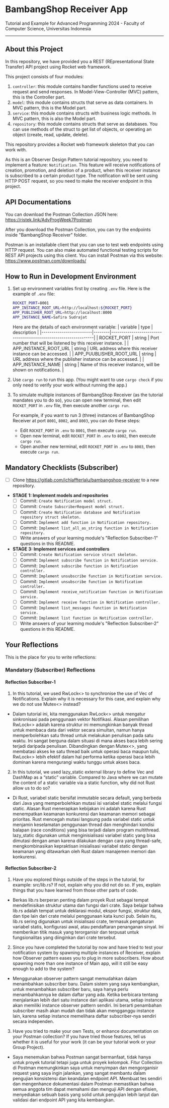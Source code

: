 # BambangShop Receiver App
Tutorial and Example for Advanced Programming 2024 - Faculty of Computer Science, Universitas Indonesia

---

## About this Project
In this repository, we have provided you a REST (REpresentational State Transfer) API project using Rocket web framework.

This project consists of four modules:
1.  `controller`: this module contains handler functions used to receive request and send responses.
    In Model-View-Controller (MVC) pattern, this is the Controller part.
2.  `model`: this module contains structs that serve as data containers.
    In MVC pattern, this is the Model part.
3.  `service`: this module contains structs with business logic methods.
    In MVC pattern, this is also the Model part.
4.  `repository`: this module contains structs that serve as databases.
    You can use methods of the struct to get list of objects, or operating an object (create, read, update, delete).

This repository provides a Rocket web framework skeleton that you can work with.

As this is an Observer Design Pattern tutorial repository, you need to implement a feature: `Notification`.
This feature will receive notifications of creation, promotion, and deletion of a product, when this receiver instance is subscribed to a certain product type.
The notification will be sent using HTTP POST request, so you need to make the receiver endpoint in this project.

## API Documentations

You can download the Postman Collection JSON here: https://ristek.link/AdvProgWeek7Postman

After you download the Postman Collection, you can try the endpoints inside "BambangShop Receiver" folder.

Postman is an installable client that you can use to test web endpoints using HTTP request.
You can also make automated functional testing scripts for REST API projects using this client.
You can install Postman via this website: https://www.postman.com/downloads/

## How to Run in Development Environment
1.  Set up environment variables first by creating `.env` file.
    Here is the example of `.env` file:
    ```bash
    ROCKET_PORT=8001
    APP_INSTANCE_ROOT_URL=http://localhost:${ROCKET_PORT}
    APP_PUBLISHER_ROOT_URL=http://localhost:8000
    APP_INSTANCE_NAME=Safira Sudrajat
    ```
    Here are the details of each environment variable:
    | variable                | type   | description                                                     |
    |-------------------------|--------|-----------------------------------------------------------------|
    | ROCKET_PORT             | string | Port number that will be listened by this receiver instance.    |
    | APP_INSTANCE_ROOT_URL   | string | URL address where this receiver instance can be accessed.       |
    | APP_PUUBLISHER_ROOT_URL | string | URL address where the publisher instance can be accessed.       |
    | APP_INSTANCE_NAME       | string | Name of this receiver instance, will be shown on notifications. |
2.  Use `cargo run` to run this app.
    (You might want to use `cargo check` if you only need to verify your work without running the app.)
3.  To simulate multiple instances of BambangShop Receiver (as the tutorial mandates you to do so),
    you can open new terminal, then edit `ROCKET_PORT` in `.env` file, then execute another `cargo run`.

    For example, if you want to run 3 (three) instances of BambangShop Receiver at port `8001`, `8002`, and `8003`, you can do these steps:
    -   Edit `ROCKET_PORT` in `.env` to `8001`, then execute `cargo run`.
    -   Open new terminal, edit `ROCKET_PORT` in `.env` to `8002`, then execute `cargo run`.
    -   Open another new terminal, edit `ROCKET_PORT` in `.env` to `8003`, then execute `cargo run`.

## Mandatory Checklists (Subscriber)
-   [ ] Clone https://gitlab.com/ichlaffterlalu/bambangshop-receiver to a new repository.
-   **STAGE 1: Implement models and repositories**
    -   [ ] Commit: `Create Notification model struct.`
    -   [ ] Commit: `Create SubscriberRequest model struct.`
    -   [ ] Commit: `Create Notification database and Notification repository struct skeleton.`
    -   [ ] Commit: `Implement add function in Notification repository.`
    -   [ ] Commit: `Implement list_all_as_string function in Notification repository.`
    -   [ ] Write answers of your learning module's "Reflection Subscriber-1" questions in this README.
-   **STAGE 3: Implement services and controllers**
    -   [ ] Commit: `Create Notification service struct skeleton.`
    -   [ ] Commit: `Implement subscribe function in Notification service.`
    -   [ ] Commit: `Implement subscribe function in Notification controller.`
    -   [ ] Commit: `Implement unsubscribe function in Notification service.`
    -   [ ] Commit: `Implement unsubscribe function in Notification controller.`
    -   [ ] Commit: `Implement receive_notification function in Notification service.`
    -   [ ] Commit: `Implement receive function in Notification controller.`
    -   [ ] Commit: `Implement list_messages function in Notification service.`
    -   [ ] Commit: `Implement list function in Notification controller.`
    -   [ ] Write answers of your learning module's "Reflection Subscriber-2" questions in this README.

## Your Reflections
This is the place for you to write reflections:

### Mandatory (Subscriber) Reflections

#### Reflection Subscriber-1
1. In this tutorial, we used RwLock<> to synchronise the use of Vec of Notifications. Explain why it is necessary for this case, and explain why we do not use Mutex<> instead?
- Dalam tutorial ini, kita menggunakan RwLock<> untuk mengatur sinkronisasi pada penggunaan vektor Notifikasi. Alasan pemilihan RwLock<> adalah karena struktur ini memungkinkan banyak thread untuk membaca data dari vektor secara simultan, namun hanya memperbolehkan satu thread untuk melakukan penulisan pada satu waktu. Ini sangat berguna dalam situasi di mana akses baca lebih sering terjadi daripada penulisan. Dibandingkan dengan Mutex<>, yang membatasi akses ke satu thread baik untuk operasi baca maupun tulis, RwLock<> lebih efektif dalam hal performa ketika operasi baca lebih dominan karena mengurangi waktu tunggu untuk akses baca.
2. In this tutorial, we used lazy_static external library to define Vec and DashMap as a “static” variable. Compared to Java where we can mutate the content of a static variable via a static function, why did not Rust allow us to do so?
- Di Rust, variabel static bersifat immutable secara default, yang berbeda dari Java yang memperbolehkan mutasi isi variabel static melalui fungsi static. Alasan Rust menerapkan kebijakan ini adalah karena Rust menempatkan keamanan konkurensi dan keamanan memori sebagai prioritas. Rust mencegah mutasi langsung pada variabel static untuk menjamin keselamatan penggunaan thread dan menghindari kondisi balapan (race conditions) yang bisa terjadi dalam program multithread. lazy_static digunakan untuk menginisialisasi variabel static yang bisa dimutasi dengan aman karena dilakukan dengan cara yang thread-safe, mengkombinasikan kepraktisan inisialisasi variabel static dengan keamanan yang ditawarkan oleh Rust dalam manajemen memori dan konkurensi.
#### Reflection Subscriber-2
1. Have you explored things outside of the steps in the tutorial, for example: src/lib.rs? If not, explain why you did not do so. If yes, explain things that you have learned from those other parts of code.
- Berkas lib.rs berperan penting dalam proyek Rust sebagai tempat mendefinisikan struktur utama dan fungsi dari crate. Saya belajar bahwa lib.rs adalah tempat untuk deklarasi modul, ekspor fungsi, struktur data, dan tipe lain dari crate melalui penggunaan kata kunci pub. Selain itu, lib.rs sering digunakan untuk inisialisasi crate, termasuk pengaturan variabel statis, konfigurasi awal, atau pendaftaran penanganan sinyal. Ini memberikan titik masuk yang terorganisir dan terpusat untuk fungsionalitas yang diinginkan dari crate tersebut.

2. Since you have completed the tutorial by now and have tried to test your notification system by spawning multiple instances of Receiver, explain how Observer pattern eases you to plug in more subscribers. How about spawning more than one instance of Main app, will it still be easy enough to add to the system?
- Menggunakan observer pattern sangat memudahkan dalam menambahkan subscriber baru. Dalam sistem yang saya kembangkan, untuk menambahkan subscriber baru, saya hanya perlu menambahkannya ke dalam daftar yang ada. Ketika berbicara tentang menjalankan lebih dari satu instance dari aplikasi utama, setiap instance akan memiliki instance observer pattern sendiri. Ini berarti penambahan subscriber masih akan mudah dan tidak akan mengganggu instance lain, karena setiap instance memelihara daftar subscriber-nya sendiri secara independen.
3. Have you tried to make your own Tests, or enhance documentation on your Postman collection? If you have tried those features, tell us whether it is useful for your work (it can be your tutorial work or your Group Project).
- Saya menemukan bahwa Postman sangat bermanfaat, tidak hanya untuk proyek tutorial tetapi juga untuk proyek kelompok. Fitur Collection di Postman memungkinkan saya untuk menyimpan dan mengorganisir request yang saya ingin jalankan, yang sangat membantu dalam pengujian konsistensi dan keandalan endpoint API. Membuat tes sendiri dan mengenhance dokumentasi dalam Postman memastikan bahwa semua anggota tim dapat memahami dan menguji API dengan efisien, menyediakan sebuah basis yang solid untuk pengujian lebih lanjut dan validasi dari endpoint API yang kita kembangkan.
